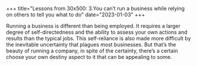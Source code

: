 +++
title="Lessons from 30x500: 3.You can’t run a business while relying on others to tell you what to do"
date="2023-01-03"
+++

Running a business is different than being employed. It requires a larger degree of self-directedness and the ability to assess your own actions and results than the typical jobs. This self-reliance is also made more difficult by the inevitable uncertainty that plagues most businesses. But that’s the beauty of running a company, in spite of the certainty, there’s a certain choose your own destiny aspect to it that can be appealing to some.